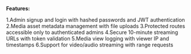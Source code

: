 **Features:**

1.Admin signup and login with hashed passwords and JWT authentication
2.Media asset metadata management with file uploads
3.Protected routes accessible only to authenticated admins
4.Secure 10-minute streaming URLs with token validation
5.Media view logging with viewer IP and timestamps
6.Support for video/audio streaming with range requests
